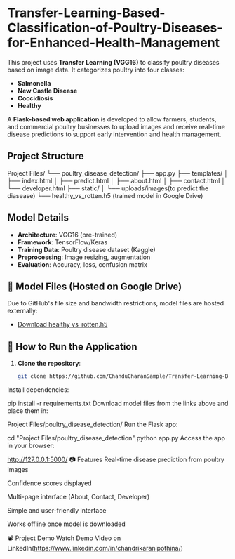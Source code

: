 # Transfer-Learning-Based-Classification-of-Poultry-Diseases-for-Enhanced-Health-Management
This project uses **Transfer Learning (VGG16)** to classify poultry diseases based on image data. It categorizes poultry into four classes:
- **Salmonella**
- **New Castle Disease**
- **Coccidiosis**
- **Healthy**

A **Flask-based web application** is developed to allow farmers, students, and commercial poultry businesses to upload images and receive real-time disease predictions to support early intervention and health management.


##  Project Structure

Project Files/
└── poultry_disease_detection/
├── app.py
├── templates/
│ ├── index.html
│ ├── predict.html
│ ├── about.html
│ ├── contact.html
│ └── developer.html
├── static/
│ └── uploads/images(to predict the diasease)
└── healthy_vs_rotten.h5 (trained model in  Google Drive)



##  Model Details

- **Architecture**: VGG16 (pre-trained)
- **Framework**: TensorFlow/Keras
- **Training Data**: Poultry disease dataset (Kaggle)
- **Preprocessing**: Image resizing, augmentation
- **Evaluation**: Accuracy, loss, confusion matrix



## 🔗 Model Files (Hosted on Google Drive)

Due to GitHub's file size and bandwidth restrictions, model files are hosted externally:

- [Download healthy_vs_rotten.h5](https://drive.google.com/file/d/13jzly1NEZrYors9ogzTQwUhytAVh6wmt/view?usp=sharing)

## 🚀 How to Run the Application

1. **Clone the repository**:
   ```bash
   git clone https://github.com/ChanduCharanSample/Transfer-Learning-Based-Classification-of-Poultry-Diseases-for-Enhanced-Health-Management.git
Install dependencies:

pip install -r requirements.txt
Download model files from the links above and place them in:

Project Files/poultry_disease_detection/
Run the Flask app:

cd "Project Files/poultry_disease_detection"
python app.py
Access the app in your browser:

http://127.0.0.1:5000/
📷 Features
Real-time disease prediction from poultry images

Confidence scores displayed

Multi-page interface (About, Contact, Developer)

Simple and user-friendly interface

Works offline once model is downloaded

📽️ Project Demo
Watch Demo Video on LinkedIn(https://www.linkedin.com/in/chandrikaranipothina/)





